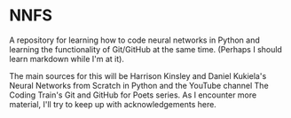 # NNFS
A repository for learning how to code neural networks in Python and learning the functionality of Git/GitHub at the same time. (Perhaps I should learn markdown while I'm at it). 

The main sources for this will be Harrison Kinsley and Daniel Kukiela's Neural Networks from Scratch in Python and the YouTube channel The Coding Train's Git and GitHub for Poets series. As I encounter more material, I'll try to keep up with acknowledgements here. 
